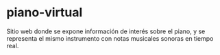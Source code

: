 # piano-virtual
Sitio web donde se expone información de interés sobre el  piano, y se representa el mismo instrumento con notas musicales sonoras en tiempo real.
